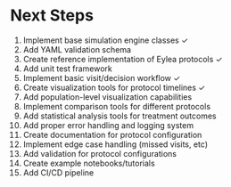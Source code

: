 # Next Steps

1. Implement base simulation engine classes ✓
2. Add YAML validation schema
3. Create reference implementation of Eylea protocols ✓
4. Add unit test framework
5. Implement basic visit/decision workflow ✓
6. Create visualization tools for protocol timelines ✓
7. Add population-level visualization capabilities
8. Implement comparison tools for different protocols
9. Add statistical analysis tools for treatment outcomes
10. Add proper error handling and logging system
11. Create documentation for protocol configuration
12. Implement edge case handling (missed visits, etc)
13. Add validation for protocol configurations
14. Create example notebooks/tutorials
15. Add CI/CD pipeline
